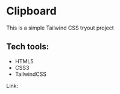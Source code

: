 # Clipboard

This is a simple Tailwind CSS tryout project

## Tech tools:

- HTML5
- CSS3
- TailwindCSS

Link:
